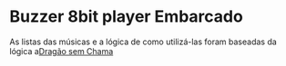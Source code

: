 # Buzzer 8bit player Embarcado


As listas das músicas e a lógica de como utilizá-las foram baseadas da lógica a[Dragão sem Chama](https://dragaosemchama.com/en/2019/02/songs-for-arduino/)


<!--stackedit_data:
eyJoaXN0b3J5IjpbMTIyNDkzMTUxMiwxMjIyNjc3OTYzLDE4MD
Q2NzIxMTEsMTc5MjIxMDQ4MF19
-->